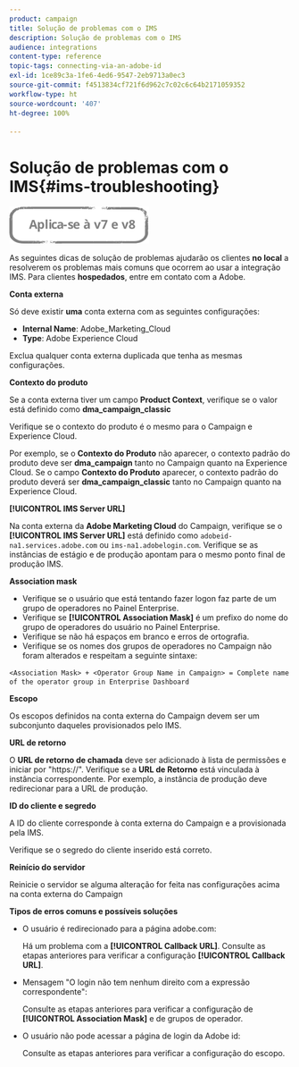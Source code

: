```yaml
---
product: campaign
title: Solução de problemas com o IMS
description: Solução de problemas com o IMS
audience: integrations
content-type: reference
topic-tags: connecting-via-an-adobe-id
exl-id: 1ce89c3a-1fe6-4ed6-9547-2eb9713a0ec3
source-git-commit: f4513834cf721f6d962c7c02c6c64b2171059352
workflow-type: ht
source-wordcount: '407'
ht-degree: 100%

---
```


# Solução de problemas com o IMS{#ims-troubleshooting}

![](../../assets/common.svg)

As seguintes dicas de solução de problemas ajudarão os clientes **no local** a resolverem os problemas mais comuns que ocorrem ao usar a integração IMS. Para clientes **hospedados**, entre em contato com a Adobe.

**Conta externa**

Só deve existir **uma** conta externa com as seguintes configurações:

* **Internal Name**: Adobe_Marketing_Cloud
* **Type**: Adobe Experience Cloud

Exclua qualquer conta externa duplicada que tenha as mesmas configurações.

**Contexto do produto**

Se a conta externa tiver um campo **Product Context**, verifique se o valor está definido como **dma_campaign_classic**

Verifique se o contexto do produto é o mesmo para o Campaign e Experience Cloud.

Por exemplo, se o **Contexto do Produto** não aparecer, o contexto padrão do produto deve ser **dma_campaign** tanto no Campaign quanto na Experience Cloud. Se o campo **Contexto do Produto** aparecer, o contexto padrão do produto deverá ser **dma_campaign_classic** tanto no Campaign quanto na Experience Cloud.

**[!UICONTROL IMS Server URL]**

Na conta externa da **Adobe Marketing Cloud** do Campaign, verifique se o **[!UICONTROL IMS Server URL]** está definido como `adobeid-na1.services.adobe.com` ou `ims-na1.adobelogin.com`. Verifique se as instâncias de estágio e de produção apontam para o mesmo ponto final de produção IMS.

**Association mask**

* Verifique se o usuário que está tentando fazer logon faz parte de um grupo de operadores no Painel Enterprise.
* Verifique se **[!UICONTROL Association Mask]** é um prefixo do nome do grupo de operadores do usuário no Painel Enterprise.
* Verifique se não há espaços em branco e erros de ortografia.
* Verifique se os nomes dos grupos de operadores no Campaign não foram alterados e respeitam a seguinte sintaxe:

```
<Association Mask> + <Operator Group Name in Campaign> = Complete name of the operator group in Enterprise Dashboard
```

**Escopo**

Os escopos definidos na conta externa do Campaign devem ser um subconjunto daqueles provisionados pelo IMS.

**URL de retorno**

O **URL de retorno de chamada** deve ser adicionado à lista de permissões e iniciar por &quot;https://&quot;. Verifique se a **URL de Retorno** está vinculada à instância correspondente. Por exemplo, a instância de produção deve redirecionar para a URL de produção.

**ID do cliente e segredo**

A ID do cliente corresponde à conta externa do Campaign e a provisionada pela IMS.

Verifique se o segredo do cliente inserido está correto.

**Reinício do servidor**

Reinicie o servidor se alguma alteração for feita nas configurações acima na conta externa do Campaign

**Tipos de erros comuns e possíveis soluções**

* O usuário é redirecionado para a página adobe.com:

   Há um problema com a **[!UICONTROL Callback URL]**. Consulte as etapas anteriores para verificar a configuração **[!UICONTROL Callback URL]**.

* Mensagem &quot;O login não tem nenhum direito com a expressão correspondente&quot;:

   Consulte as etapas anteriores para verificar a configuração de **[!UICONTROL Association Mask]** e de grupos de operador.

* O usuário não pode acessar a página de login da Adobe id:

   Consulte as etapas anteriores para verificar a configuração do escopo.
